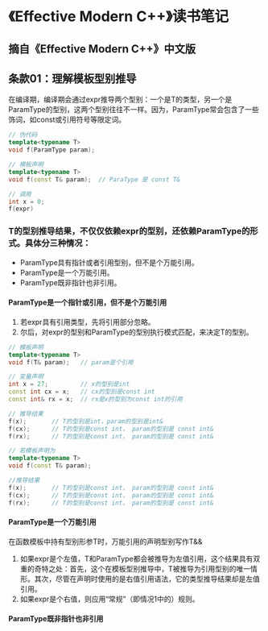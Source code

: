 # 《Effective Modern C++》读书笔记
## 摘自《Effective Modern C++》中文版
## 条款01：理解模板型别推导
在编译期，编译期会通过expr推导两个型别：一个是T的类型，另一个是ParamType的型别，这两个型别往往不一样。因为，ParamType常会包含了一些饰词，如const或引用符号等限定词。
```c++
// 伪代码
template<typename T>
void f(ParamType param);

// 模板声明
template<typename T>
void f(const T& param);  // ParaType 是 const T&

// 调用
int x = 0;
f(expr)
```
### T的型别推导结果，不仅仅依赖expr的型别，还依赖ParamType的形式。具体分三种情况：
* ParamType具有指针或者引用型别，但不是个万能引用。
* ParamType是一个万能引用。
* ParamType既非指针也非引用。
#### ParamType是一个指针或引用，但不是个万能引用
1. 若expr具有引用类型，先将引用部分忽略。
2. 尔后，对expr的型别和ParamType的型别执行模式匹配，来决定T的型别。
```c++
// 模板声明
template<typename T>
void f(T& param);   // param是个引用

// 变量声明
int x = 27;         // x的型别是int
const int cx = x;   // cx的型别是const int
const int& rx = x;  // rx是x的型别为const int的引用

// 推导结果
f(x);       // T的型别是int，param的型别是int&
f(cx);      // T的型别是const int， param的型别是 const int&
f(rx);      // T的型别是const int， param的型别是 const int&

// 若模板声明为
template<typename T>
void f(const T& param);

//推导结果
f(x);       // T的型别是const int， param的型别是 const int&
f(cx);      // T的型别是const int， param的型别是 const int&
f(rx);      // T的型别是const int， param的型别是 const int&
```

#### ParamType是一个万能引用
在函数模板中持有型别形参T时，万能引用的声明型别写作T&&
1. 如果expr是个左值，T和ParamType都会被推导为左值引用，这个结果具有双重的奇特之处：首先，这个在模板型别推导中，T被推导为引用型别的唯一情形。其次，尽管在声明时使用的是右值引用语法，它的类型推导结果却是左值引用。
2. 如果expr是个右值，则应用“常规”（即情况1中的）规则。


#### ParamType既非指针也非引用


